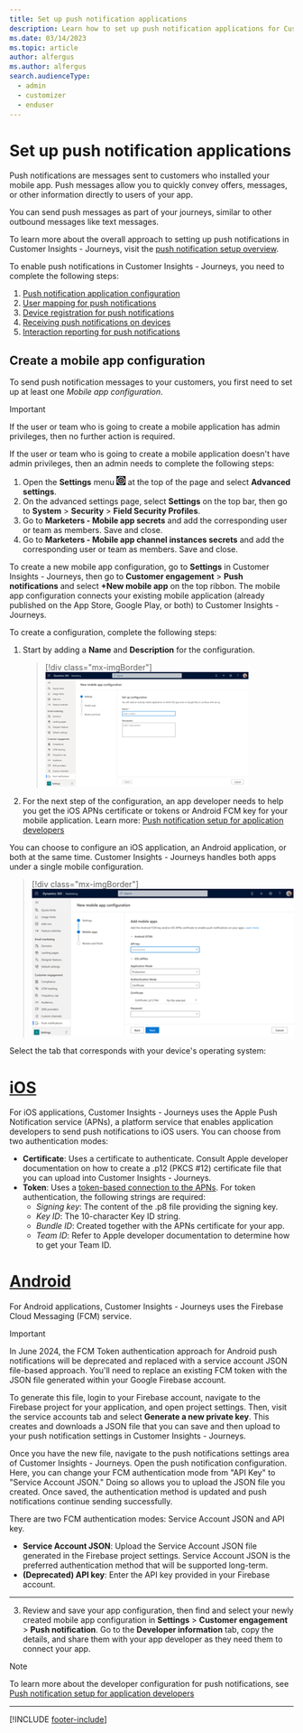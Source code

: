 ```yaml
---
title: Set up push notification applications
description: Learn how to set up push notification applications for Customer Insights - Journeys
ms.date: 03/14/2023 
ms.topic: article
author: alfergus
ms.author: alfergus
search.audienceType: 
  - admin
  - customizer
  - enduser
---
```


# Set up push notification applications

Push notifications are messages sent to customers who installed your mobile app. Push messages allow you to quickly convey offers, messages, or other information directly to users of your app.

You can send push messages as part of your journeys, similar to other outbound messages like text messages.

To learn more about the overall approach to setting up push notifications in Customer Insights - Journeys, visit the [push notification setup overview](push-setup-overview.md).

To enable push notifications in Customer Insights - Journeys, you need to complete the following steps:

1. [Push notification application configuration](push-notifications-setup.md)
1. [User mapping for push notifications](real-time-marketing-push-user-mapping.md)
1. [Device registration for push notifications](developer-push-device-registration.md)
1. [Receiving push notifications on devices](developer-notifications.md)
1. [Interaction reporting for push notifications](developer-push-interactions.md)

## Create a mobile app configuration

To send push notification messages to your customers, you first need to set up at least one *Mobile app configuration*.

> [!IMPORTANT]
> If the user or team who is going to create a mobile application has admin privileges, then no further action is required.
>
> If the user or team who is going to create a mobile application doesn't have admin privileges, then an admin needs to complete the following steps:
>
> 1. Open the **Settings** menu ![The Settings menu icon.](media/settings-icon.png "The Settings menu icon") at the top of the page and select **Advanced settings**.
> 1. On the advanced settings page, select **Settings** on the top bar, then go to **System** > **Security** > **Field Security Profiles**.
> 1. Go to **Marketers - Mobile app secrets** and add the corresponding user or team as members. Save and close.
> 1. Go to **Marketers - Mobile app channel instances secrets** and add the corresponding user or team as members. Save and close.

To create a new mobile app configuration, go to **Settings** in Customer Insights - Journeys, then go to **Customer engagement** > **Push notifications** and select **+New mobile app** on the top ribbon. The mobile app configuration connects your existing mobile application (already published on the App Store, Google Play, or both) to Customer Insights - Journeys.

To create a configuration, complete the following steps:

1. Start by adding a **Name** and **Description** for the configuration.
    > [!div class="mx-imgBorder"]
    > ![Mobile app configuration screenshot.](media/real-time-marketing-mobile-app-configuration.png)
1. For the next step of the configuration, an app developer needs to help you get the iOS APNs certificate or tokens or Android FCM key for your mobile application. Learn more: [Push notification setup for application developers](developer-push-device-registration.md)

You can choose to configure an iOS application, an Android application, or both at the same time. Customer Insights - Journeys handles both apps under a single mobile configuration.

> [!div class="mx-imgBorder"]
> ![Single Mobile app configuration screenshot.](media/real-time-marketing-single-mobile-app-configuration.png)

Select the tab that corresponds with your device's operating system:

# [iOS](#tab/ios)

For iOS applications, Customer Insights - Journeys uses the Apple Push Notification service (APNs), a platform service that enables application developers to send push notifications to iOS users. You can choose from two authentication modes:

- **Certificate**: Uses a certificate to authenticate. Consult Apple developer documentation on how to create a .p12 (PKCS #12) certificate file that you can upload into Customer Insights - Journeys.
- **Token**: Uses a [token-based connection to the APNs](https://developer.apple.com/documentation/usernotifications/setting_up_a_remote_notification_server/establishing_a_token-based_connection_to_apns). For token authentication, the following strings are required:
  - *Signing key*: The content of the .p8 file providing the signing key.
  - *Key ID*: The 10-character Key ID string.
  - *Bundle ID*: Created together with the APNs certificate for your app.
  - *Team ID*: Refer to Apple developer documentation to determine how to get your Team ID.

# [Android](#tab/android)

For Android applications, Customer Insights - Journeys uses the Firebase Cloud Messaging (FCM) service.

> [!IMPORTANT]
> In June 2024, the FCM Token authentication approach for Android push notifications will be deprecated and replaced with a service account JSON file-based approach. You'll need to replace an existing FCM token with the JSON file generated within your Google Firebase account.
>
> To generate this file, login to your Firebase account, navigate to the Firebase project for your application, and open project settings. Then, visit the service accounts tab and select **Generate a new private key**. This creates and downloads a JSON file that you can save and then upload to your push notification settings in Customer Insights - Journeys.
>
> Once you have the new file, navigate to the push notifications settings area of Customer Insights - Journeys. Open the push notification configuration. Here, you can change your FCM authentication mode from "API Key" to "Service Account JSON." Doing so allows you to upload the JSON file you created. Once saved, the authentication method is updated and push notifications continue sending successfully.

There are two FCM authentication modes: Service Account JSON and API key.

- **Service Account JSON**: Upload the Service Account JSON file generated in the Firebase project settings. Service Account JSON is the preferred authentication method that will be supported long-term.
- **(Deprecated) API key**: Enter the API key provided in your Firebase account.

---

3. Review and save your app configuration, then find and select your newly created mobile app configuration in **Settings** > **Customer engagement** > **Push notification**. Go to the **Developer information** tab, copy the details, and share them with your app developer as they need them to connect your app.

> [!NOTE]
> To learn more about the developer configuration for push notifications, see [Push notification setup for application developers](developer-push-device-registration.md)

---

[!INCLUDE [footer-include](./includes/footer-banner.md)]